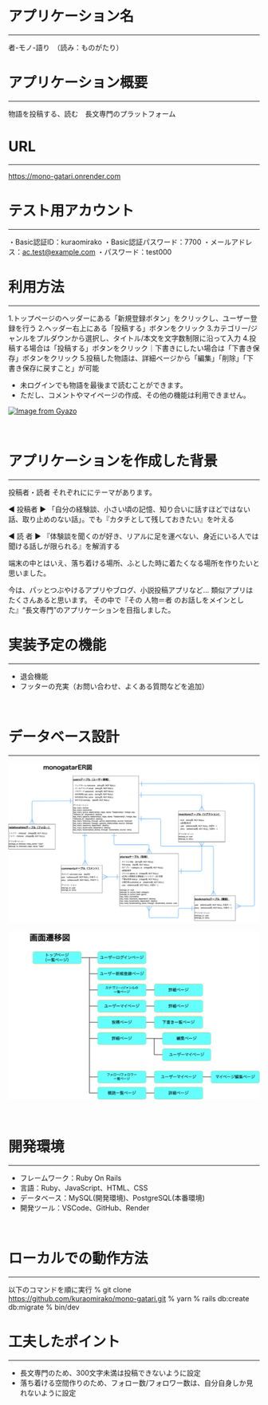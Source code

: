 # アプリケーション名
---
者-モノ-語り　（読み：ものがたり）
<br>

# アプリケーション概要
---
物語を投稿する、読む　長文専門のプラットフォーム
<br>

# URL
---
https://mono-gatari.onrender.com
<br>

# テスト用アカウント
---
・Basic認証ID：kuraomirako
・Basic認証パスワード：7700
・メールアドレス：ac.test@example.com
・パスワード：test000
<br>

# 利用方法
---
1.トップページのヘッダーにある「新規登録ボタン」をクリックし、ユーザー登録を行う
2.ヘッダー右上にある「投稿する」ボタンをクリック
3.カテゴリー/ジャンルをプルダウンから選択し、タイトル/本文を文字数制限に沿って入力
4.投稿する場合は「投稿する」ボタンをクリック｜下書きにしたい場合は「下書き保存」ボタンをクリック
5.投稿した物語は、詳細ページから「編集」「削除」「下書き保存に戻すこと」が可能

- 未ログインでも物語を最後まで読むことができます。
- ただし、コメントやマイページの作成、その他の機能は利用できません。

[![Image from Gyazo](https://i.gyazo.com/ee6f89aa58df59e3280e9347ebffe300.gif)](https://gyazo.com/ee6f89aa58df59e3280e9347ebffe300)

<br>

# アプリケーションを作成した背景
---
投稿者・読者 それぞれににテーマがあります。

◀︎ 投稿者 ▶︎
「自分の経験談、小さい頃の記憶、知り合いに話すほどではない話、取り止めのない話」。でも『カタチとして残しておきたい』を叶える

◀︎ 読 者 ▶︎
『体験談を聞くのが好き、リアルに足を運べない、身近にいる人では聞ける話しが限られる』を解消する

端末の中とはいえ、落ち着ける場所、ふとした時に着たくなる場所を作りたいと思いました。

今は、パッとつぶやけるアプリやブログ、小説投稿アプリなど… 類似アプリはたくさんあると思います。
その中で『その 人物＝者 のお話しをメインとした』“長文専門”のアプリケーションを目指しました。


# 実装予定の機能
---
- 退会機能
- フッターの充実（お問い合わせ、よくある質問などを追加）
<br>

# データベース設計
---
![ER図](./images/er.png)

![transition図](./images/transition.png)

<br>

# 開発環境
---
- フレームワーク：Ruby On Rails
- 言語：Ruby、JavaScript、HTML、CSS
- データベース：MySQL(開発環境)、PostgreSQL(本番環境)
- 開発ツール：VSCode、GitHub、Render
<br>

# ローカルでの動作方法
---
以下のコマンドを順に実行
% git clone https://github.com/kuraomirako/mono-gatari.git
% yarn
% rails db:create db:migrate
% bin/dev


# 工夫したポイント
---
- 長文専門のため、300文字未満は投稿できないように設定
- 落ち着ける空間作りのため、フォロー数/フォロワー数は、自分自身しか見れないように設定
<br>